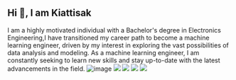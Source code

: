 <!--<img align="right" src="https://spotify-github-profile.vercel.app/api/view?uid=0yze7yareh19u7dy1kjabm97m&cover_image=true&theme=default&bar_color_cover=true" width="200"/>
-->
## Hi 👋, I am Kiattisak 
I am a highly motivated individual with a Bachelor's degree in Electronics Engineering,I have transitioned my career path to become a machine learning engineer, driven by my interest in exploring the vast possibilities of data analysis and modeling. As a machine learning engineer, I am constantly seeking to learn new skills and stay up-to-date with the latest advancements in the field. 
![image](https://github.com/Kiattisak-Rattanaporn/Kiattisak/assets/121653740/d5599e45-f700-41d7-b167-92271f68e6b1)
[<img src="https://img.shields.io/badge/linkedin-%230077B5.svg?&style=for-the-badge&logo=linkedin&logoColor=white" />](https://www.linkedin.com/in/kiattisak-rattanaporn-8aa1361a3/) [<img src="https://img.shields.io/badge/Microsoft_Outlook-0078D4?style=for-the-badge&logo=microsoft-outlook&logoColor=white" />](kiattisak.ra@hotmail.com) [<img src= "https://img.shields.io/badge/Kaggle-20BEFF?style=for-the-badge&logo=Kaggle&logoColor=white" />](https://www.kaggle.com/rkiattisak) [<img src="https://img.shields.io/badge/-Hackerrank-2EC866?style=for-the-badge&logo=HackerRank&logoColor=white" />](https://www.hackerrank.com/kiattisak8041?hr_r=1) 
